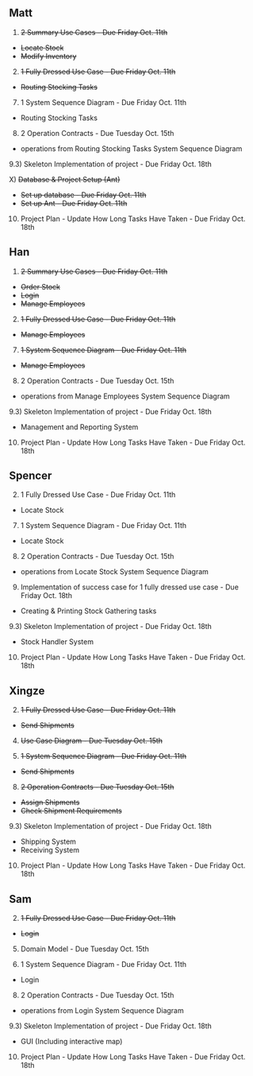 Matt 
----
1) ~~2 Summary Use Cases - Due Friday Oct. 11th~~

- ~~Locate Stock~~
- ~~Modify Inventory~~

2) ~~1 Fully Dressed Use Case - Due Friday Oct. 11th~~

- ~~Routing Stocking Tasks~~

7) 1 System Sequence Diagram - Due Friday Oct. 11th

- Routing Stocking Tasks

8) 2 Operation Contracts - Due Tuesday Oct. 15th

- operations from Routing Stocking Tasks System Sequence Diagram

9.3) Skeleton Implementation of project - Due Friday Oct. 18th

X) ~~Database & Project Setup (Ant)~~

- ~~Set up database - Due Friday Oct. 11th~~
- ~~Set up Ant - Due Friday Oct. 11th~~

10) Project Plan - Update How Long Tasks Have Taken - Due Friday Oct. 18th

Han
----

1) ~~2 Summary Use Cases - Due Friday Oct. 11th~~

- ~~Order Stock~~
- ~~Login~~
- ~~Manage Employees~~

2) ~~1 Fully Dressed Use Case - Due Friday Oct. 11th~~


- ~~Manage Employees~~

7) ~~1 System Sequence Diagram - Due Friday Oct. 11th~~

- ~~Manage Employees~~

8) 2 Operation Contracts - Due Tuesday Oct. 15th

- operations from Manage Employees System Sequence Diagram

9.3) Skeleton Implementation of project - Due Friday Oct. 18th

- Management and Reporting System

10) Project Plan - Update How Long Tasks Have Taken - Due Friday Oct. 18th


Spencer
-------

2) 1 Fully Dressed Use Case - Due Friday Oct. 11th

- Locate Stock

7) 1 System Sequence Diagram - Due Friday Oct. 11th

- Locate Stock

8) 2 Operation Contracts - Due Tuesday Oct. 15th

- operations from Locate Stock System Sequence Diagram

9) Implementation of success case for 1 fully dressed use case - Due Friday Oct. 
18th 

- Creating & Printing Stock Gathering tasks

9.3) Skeleton Implementation of project - Due Friday Oct. 18th

- Stock Handler System

10) Project Plan - Update How Long Tasks Have Taken - Due Friday Oct. 18th


Xingze
------
2) ~~1 Fully Dressed Use Case - Due Friday Oct. 11th~~

- ~~Send Shipments~~

4) ~~Use Case Diagram  - Due Tuesday Oct. 15th~~

7) ~~1 System Sequence Diagram - Due Friday Oct. 11th~~

- ~~Send Shipments~~

8) ~~2 Operation Contracts - Due Tuesday Oct. 15th~~

- ~~Assign Shipments~~
- ~~Check Shipment Requirements~~

9.3) Skeleton Implementation of project - Due Friday Oct. 18th

- Shipping System
- Receiving System

10) Project Plan - Update How Long Tasks Have Taken - Due Friday Oct. 18th


Sam
-----

2) ~~1 Fully Dressed Use Case - Due Friday Oct. 11th~~

- ~~Login~~

5) Domain Model - Due Tuesday Oct. 15th

7) 1 System Sequence Diagram - Due Friday Oct. 11th

- Login

8) 2 Operation Contracts - Due Tuesday Oct. 15th

- operations from Login System Sequence Diagram

9.3) Skeleton Implementation of project - Due Friday Oct. 18th

- GUI (Including interactive map)

10) Project Plan - Update How Long Tasks Have Taken - Due Friday Oct. 18th
